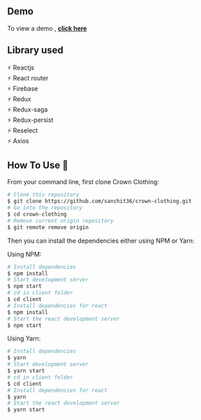 ## Demo

To view a demo , **[click here](https://crown-live-ztm.herokuapp.com)**

## Library used

⚡️ Reactjs\
⚡️ React router\
⚡️ Firebase\
⚡️ Redux\
⚡️ Redux-saga\
⚡️ Redux-persist\
⚡️ Reselect\
⚡️ Axios

## How To Use 🔧

From your command line, first clone Crown Clothing:

```bash
# Clone this repository
$ git clone https://github.com/sanchit36/crown-clothing.git
# Go into the repository
$ cd crown-clothing
# Remove current origin repository
$ git remote remove origin
```

Then you can install the dependencies either using NPM or Yarn:

Using NPM:

```bash
# Install dependencies
$ npm install
# Start development server
$ npm start
# cd in client folder
$ cd client
# Install dependencies for react
$ npm install
# Start the react development server
$ npm start
```

Using Yarn:

```bash
# Install dependencies
$ yarn
# Start development server
$ yarn start
# cd in client folder
$ cd client
# Install dependencies for react
$ yarn
# Start the react development server
$ yarn start
```

